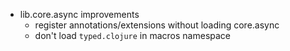 - lib.core.async improvements
  - register annotations/extensions without loading core.async
  - don't load `typed.clojure`  in macros namespace
